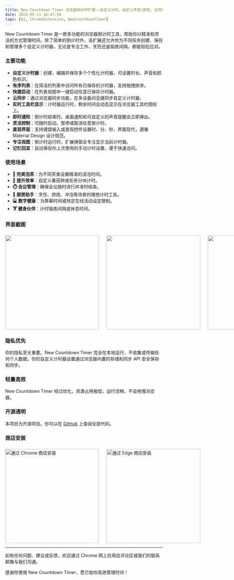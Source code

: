 ```yaml
---
title: New Countdown Timer 浏览器倒计时扩展——自定义计时、自定义声音/颜色、云同步、快捷启动列表、动态图标和通知
date: 2025-05-11 16:47:54
tags: [AI, ChromeExtension, NewCountdownTimer]
---
```


New Countdown Timer 是一款多功能的浏览器倒计时工具，帮助你以精准和灵活的方式管理时间。除了简单的倒计时外，该扩展还允许你为不同任务创建、保存和管理多个自定义计时器，无论是专注工作、烹饪还是锻炼间隔，都能轻松应对。

### 主要功能

- **自定义计时器**：创建、编辑并保存多个个性化计时器，可设置时长、声音和颜色标识。
- **有序列表**：在简洁的列表中访问所有已保存的计时器，支持拖拽排序。
- **快捷启动**：在列表视图中一键启动任意已保存计时器。
- **云同步**：通过浏览器同步功能，在多设备间无缝同步自定义计时器。
- **实时工具栏显示**：计时器运行时，剩余时间会动态显示在浏览器工具栏图标上。
- **即时通知**：倒计时结束时，桌面通知和可自定义的声音提醒会立即弹出。
- **灵活控制**：可随时启动、暂停或取消任意倒计时。
- **直观界面**：支持键盘输入或直观控件设置时、分、秒，界面现代，遵循 Material Design 设计规范。
- **专注视图**：倒计时运行时，扩展弹窗会专注显示当前计时器。
- **记忆回显**：自动保存你上次使用的手动计时设置，便于快速访问。

### 使用场景

- **🍵 完美泡茶**：为不同茶类设置精准的浸泡时间。
- **🎯 提升效率**：自定义番茄钟或任务分块计时。
- **⏱️ 会议管理**：确保会议按时进行并准时结束。
- **🍳 厨房助手**：烹饪、烘焙、冲泡等场景的理想计时工具。
- **💻 数字健康**：为屏幕时间或特定在线活动设定限制。
- **🏋️ 健身伙伴**：计时锻炼间隔或休息时间。

### 界面截图

<div style="display: flex; gap: 24px; align-items: center; justify-content: flex-start; margin-top: 24px;">
    <img src="/asset/new-countdown-timer/1.png" style="width: 300px;" />
    <img src="/asset/new-countdown-timer/2.png" style="width: 300px;" />
    <img src="/asset/new-countdown-timer/3.png" style="width: 300px;" />
    <img src="/asset/new-countdown-timer/4.png" style="width: 300px;" />
</div>

### 隐私优先

你的隐私至关重要。New Countdown Timer 完全在本地运行，不收集或传输任何个人数据。你的自定义计时器设置通过浏览器内置的存储和同步 API 安全保存和同步。

### 轻量高效

New Countdown Timer 经过优化，资源占用极低，运行流畅，不会拖慢浏览器。

### 开源透明

本项目为开源项目。你可以在 [GitHub](https://github.com/tower1229/countdown-chrome) 上查阅全部代码。

### 商店安装

<div style="display: flex; gap: 24px; align-items: center; justify-content: flex-start; margin-top: 24px;">
  <a href="https://chromewebstore.google.com/detail/new-countdown-timer/bidfonlkphldhabglikfailiocajegmn?authuser=0&hl=zh-CN" target="_blank" rel="noopener noreferrer">
    <img src="/asset/new-countdown-timer/install-chrome.png" alt="通过 Chrome 商店安装" style="width: 300px;" />
  </a>
  <a href="https://microsoftedge.microsoft.com/addons/detail/new-countdown-timer/inneoamppnbnoddhjapeeecilobndfpp" target="_blank" rel="noopener noreferrer">
    <img src="/asset/new-countdown-timer/install-edge.png" alt="通过 Edge 商店安装" style="width: 300px;" />
  </a>
</div>

---

如有任何问题、建议或反馈，欢迎通过 Chrome 网上应用店评论区或我们的联系邮箱与我们沟通。

感谢你使用 New Countdown Timer，愿它助你高效管理时间！
